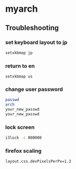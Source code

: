 # myarch

## Troubleshooting

### set keyboard layout to jp

```bash
setxkbmap jp
```

### return to en

```
setxkbmap us
```

### change user password

```bash
passwd
arch
your_new_passwd
your_new_passwd
```

### lock screen

```bash
i3lock -c 000000
```

### firefox scaling

```about:config
layout.css.devPixelsPerPx=1.3
```
